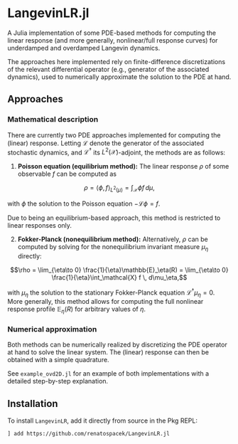 # LangevinLR.jl

A Julia implementation of some PDE-based methods for computing the linear response (and more generally, nonlinear/full response curves) for underdamped and overdamped Langevin dynamics.

The approaches here implemented rely on finite-difference discretizations of the relevant differential operator (e.g., generator of the associated dynamics), used to numerically approximate the solution to the PDE at hand.

## Approaches

### Mathematical description

There are currently two PDE approaches implemented for computing the (linear) response. Letting $\mathcal{L}$ denote the generator of the associated stochastic dynamics, and $\mathcal{L}^\dagger$ its $L^2(\mathcal{X})$-adjoint, the methods are as follows:

1. **Poisson equation (equilibrium method):** The linear response $\rho$ of some observable $f$ can be computed as 

$$ \rho = \langle \phi, f\rangle_{L^2(\mu)} = \int_\mathcal{X} \phi f \, d\mu,$$

with $\phi$ the solution to the Poisson equation $-\mathcal{L}\phi = f$.

Due to being an equilibrium-based approach, this method is restricted to linear responses only.

2. **Fokker-Planck (nonequilibrium method):** Alternatively, $\rho$ can be computed by solving for the nonequilibrium invariant measure $\mu_\eta$ directly:

$$\rho = \lim_{\eta\to 0} \frac{1}{\eta}\mathbb{E}_\eta(R) = \lim_{\eta\to 0} \frac{1}{\eta}\int_\mathcal{X} f \, d\mu_\eta,$$

with $\mu_\eta$ the solution to the stationary Fokker-Planck equation $\mathcal{L}^\dagger\mu_\eta = 0$. More generally, this method allows for computing the full nonlinear response profile $\mathbb{E}_\eta(R)$ for arbitrary values of $\eta$.

### Numerical approximation

Both methods can be numerically realized by discretizing the PDE operator at hand to solve the linear system. The (linear) response can then be obtained with a simple quadrature.

See `example_ovd2D.jl` for an example of both implementations with a detailed step-by-step explanation.

## Installation

To install `LangevinLR`, add it directly from source in the Pkg REPL:

```bash
] add https://github.com/renatospacek/LangevinLR.jl
```

